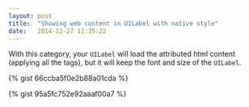 ```yaml
---
layout: post
title:  "Showing web content in UILabel with native style"
date:   2014-12-27 11:35:22
---
```


With this category, your `UILabel` will load the attributed html content (applying all the tags), but it will keep the font and size of the `UILabel`.

{% gist 66ccba5f0e2b88a01cda %}

{% gist 95a5fc752e92aaaf00a7 %}